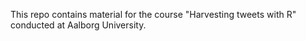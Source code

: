 This repo contains material for the course "Harvesting tweets with R" conducted at Aalborg University. 
